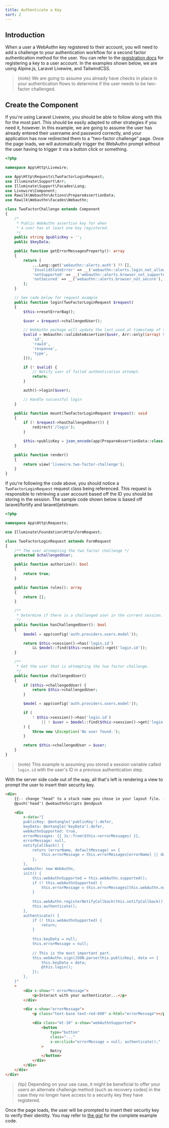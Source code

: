 ```yaml
---
title: Authenticate a Key
sort: 2
---
```


## Introduction

When a user a WebAuthn key registered to their account, you will need to add a challenge to your authentication workflow for a second factor authentication method for the user. You can refer to the [registration docs](/docs/laravel-webauthn/{version}/basic-usage/register-key) for registering a key to a user account. In the examples shown below, we are using Alpine.js, Laravel Livewire, and TailwindCSS.

> {note} We are going to assume you already have checks in place in your authentication flows to determine if the user needs to be two-factor challenged.

## Create the Component

If you're using Laravel Livewire, you should be able to follow along with this for the most part. This should be easily adapted to other strategies if you need it, however. In this example, we are going to assume the user has already entered their username and password correctly, and your application has now redirected them to a "two-factor challenge" page. Once the page loads, we will automatically trigger the WebAuthn prompt without the user having to trigger it via a button click or something.

```php
<?php

namespace App\Http\Livewire;

use App\Http\Requests\TwoFactorLoginRequest;
use Illuminate\Support\Arr;
use Illuminate\Support\Facades\Lang;
use Livewire\Component;
use Rawilk\Webauthn\Actions\PrepareAssertionData;
use Rawilk\Webauthn\Facades\Webauthn;

class TwoFactorChallenge extends Component
{
    /*
     * Public WebAuthn assertion key for when
     * a user has at least one key registered.
     */
    public string $publicKey = '';
    public $keyData;

    public function getErrorMessagesProperty(): array
    {
        return [
            ...Lang::get('webauthn::alerts.auth') ?? [],
            'InvalidStateError' => __('webauthn::alerts.login_not_allowed_error'),
            'notSupported' => __('webauthn::alerts.browser_not_supported'),
            'notSecured' => __('webauthn::alerts.browser_not_secure'),
        ];
    }

    // See code below for request example
    public function login(TwoFactorLoginRequest $request)
    {
        $this->resetErrorBag();

        $user = $request->challengedUser();

        // WebAuthn package will update the last_used_at timestamp of the key.
        $valid = Webauthn::validateAssertion($user, Arr::only((array) $this->keyData, [
            'id',
            'rawId',
            'response',
            'type',
        ]));

        if (! $valid) {
            // Notify user of failed authentication attempt.
            return;
        }

        auth()->login($user);

        // Handle successful login
    }

    public function mount(TwoFactorLoginRequest $request): void
    {
        if (! $request->hasChallengedUser()) {
            redirect('/login');
        }

        $this->publicKey = json_encode(app(PrepareAssertionData::class)($request->challengedUser()));
    }

    public function render()
    {
        return view('livewire.two-factor-challenge');
    }
}
```

If you're following the code above, you should notice a `TwoFactorLoginRequest` request class being referenced. This request is responsible to retrieving a user account based off the ID you should be storing in the session. The sample code shown below is based off laravel/fortify and laravel/jetstream.

```php
<?php

namespace App\Http\Requests;

use Illuminate\Foundation\Http\FormRequest;

class TwoFactorLoginRequest extends FormRequest
{
    /** The user attempting the two factor challenge */
    protected $challengedUser;

    public function authorize(): bool
    {
        return true;
    }

    public function rules(): array
    {
        return [];
    }

    /**
     * Determine if there is a challenged user in the current session.
     */
    public function hasChallengedUser(): bool
    {
        $model = app(config('auth.providers.users.model'));

        return $this->session()->has('login.id')
            && $model::find($this->session()->get('login.id'));
    }

    /**
     * Get the user that is attempting the two factor challenge.
     */
    public function challengedUser()
    {
        if ($this->challengedUser) {
            return $this->challengedUser;
        }

        $model = app(config('auth.providers.users.model'));

        if (
            ! $this->session()->has('login.id')
                || ! $user = $model::find($this->session()->get('login.id'))
        ) {
            throw new \Exception('No user found.');
        }

        return $this->challengedUser = $user;
    }
}
```

> {note} This example is assuming you stored a session variable called `login.id` with the user's ID in a previous authentication step.

With the server side code out of the way, all that's left is rendering a view to prompt the user to insert their security key.

```html
<div>
    {{-- change "head" to a stack name you chose in your layout file. --}}
    @push('head') @webauthnScripts @endpush

    <div
        x-data="{
        publicKey: @entangle('publicKey').defer,
        keyData: @entangle('keyData').defer,
        webAuthnSupported: true,
        errorMessages: {{ Js::from($this->errorMessages) }},
        errorMessage: null,
        notifyCallback() {
            return (errorName, defaultMessage) => {
                this.errorMessage = this.errorMessages[errorName] || defaultMessage;
            };
        },
        webAuthn: new WebAuthn,
        init() {
            this.webAuthnSupported = this.webAuthn.supported();
            if (! this.webAuthnSupported) {
                this.errorMessage = this.errorMessages[this.webAuthn.notSupportedType()];
            }
            
            this.webAuthn.registerNotifyCallback(this.notifyCallback());
            this.authenticate();
        },
        authenticate() {
            if (! this.webAuthnSupported) {
                return;
            }        
            
            this.keyData = null;
            this.errorMessage = null;
            
            // This is the most important part.
            this.webAuthn.sign(JSON.parse(this.publicKey), data => {
                this.keyData = data;
                @this.login();
            });
        },
    }"
    >
        <div x-show="! errorMessage">
            <p>Interact with your authenticator...</p>
        </div>

        <div x-show="errorMessage">
            <p class="text-base text-red-600" x-html="errorMessage"></p>

            <div class="mt-10" x-show="webAuthnSupported">
                <button
                    type="button"
                    class="..."
                    x-on:click="errorMessage = null; authenticate();"
                >
                    Retry
                </button>
            </div>
        </div>
    </div>
</div>
```

> {tip} Depending on your use case, it might be beneficial to offer your users an alternate challenge method (such as recovery codes) in the case they no longer have access to a security key they have registered.

Once the page loads, the user will be prompted to insert their security key to verify their identity. You may refer to [the gist](https://gist.github.com/rawilk/d9384836ea03413b3f8c572cfdf9844d) for the complete example code.
